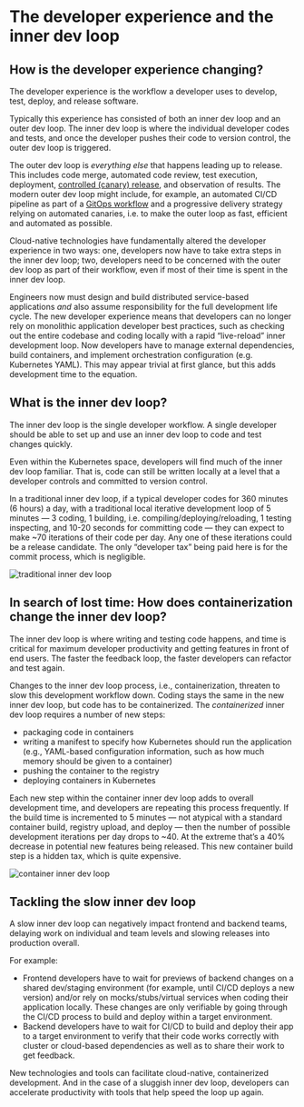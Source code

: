 # The developer experience and the inner dev loop 

## How is the developer experience changing?

The developer experience is the workflow a developer uses to develop, test, deploy, and release software. 

Typically this experience has consisted of both an inner dev loop and an outer dev loop. The inner dev loop is where the individual developer codes and tests, and once the developer pushes their code to version control, the outer dev loop is triggered. 

The outer dev loop is _everything else_ that happens leading up to release. This includes code merge, automated code review, test execution, deployment, [controlled (canary) release](../../../../argo/latest/concepts/canary/), and observation of results. The modern outer dev loop might include, for example, an automated CI/CD pipeline as part of a [GitOps workflow](../../../../argo/latest/concepts/gitops/#what-is-gitops) and a progressive delivery strategy relying on automated canaries, i.e. to make the outer loop as fast, efficient and automated as possible.

Cloud-native technologies have fundamentally altered the developer experience in two ways: one, developers now have to take extra steps in the inner dev loop; two, developers need to be concerned with the outer dev loop as part of their workflow, even if most of their time is spent in the inner dev loop. 

Engineers now must design and build distributed service-based applications _and_ also assume responsibility for the full development life cycle. The new developer experience means that developers can no longer rely on monolithic application developer best practices, such as checking out the entire codebase and coding locally with a rapid “live-reload” inner development loop. Now developers have to manage external dependencies, build containers, and implement orchestration configuration (e.g. Kubernetes YAML). This may appear trivial at first glance, but this adds development time to the equation. 

## What is the inner dev loop? 

The inner dev loop is the single developer workflow. A single developer should be able to set up and use an inner dev loop to code and test changes quickly. 

Even within the Kubernetes space, developers will find much of the inner dev loop familiar. That is, code can still be written locally at a level that a developer controls and committed to version control. 

In a traditional inner dev loop, if a typical developer codes for 360 minutes (6 hours) a day, with a traditional local iterative development loop of 5 minutes — 3 coding, 1 building, i.e. compiling/deploying/reloading, 1 testing inspecting, and 10-20 seconds for committing code — they can expect to make ~70 iterations of their code per day. Any one of these iterations could be a release candidate. The only “developer tax” being paid here is for the commit process, which is negligible.

![traditional inner dev loop](../../images/trad-inner-dev-loop.png)

## In search of lost time: How does containerization change the inner dev loop?

The inner dev loop is where writing and testing code happens, and time is critical for maximum developer productivity and getting features in front of end users. The faster the feedback loop, the faster developers can refactor and test again. 

Changes to the inner dev loop process, i.e., containerization, threaten to slow this development workflow down. Coding stays the same in the new inner dev loop, but code has to be containerized. The _containerized_ inner dev loop requires a number of new steps:

* packaging code in containers
* writing a manifest to specify how Kubernetes should run the application (e.g., YAML-based configuration information, such as how much memory should be given to a container)
* pushing the container to the registry
* deploying containers in Kubernetes 

Each new step within the container inner dev loop adds to overall development time, and developers are repeating this process frequently. If the build time is incremented to 5 minutes — not atypical with a standard container build, registry upload, and deploy — then the number of possible development iterations per day drops to ~40. At the extreme that’s a 40% decrease in potential new features being released. This new container build step is a hidden tax, which is quite expensive.


![container inner dev loop](../../images/container-inner-dev-loop.png)

## Tackling the slow inner dev loop

A slow inner dev loop can negatively impact frontend and backend teams, delaying work on individual and team levels and slowing releases into production overall. 

For example: 

* Frontend developers have to wait for previews of backend changes on a shared dev/staging environment (for example, until CI/CD deploys a new version) and/or rely on mocks/stubs/virtual services when coding their application locally. These changes are only verifiable by going through the CI/CD process to build and deploy within a target environment. 
* Backend developers have to wait for CI/CD to build and deploy their app to a target environment to verify that their code works correctly with cluster or cloud-based dependencies as well as to share their work to get feedback. 

New technologies and tools can facilitate cloud-native, containerized development. And in the case of a sluggish inner dev loop, developers can accelerate productivity with tools that help speed the loop up again.